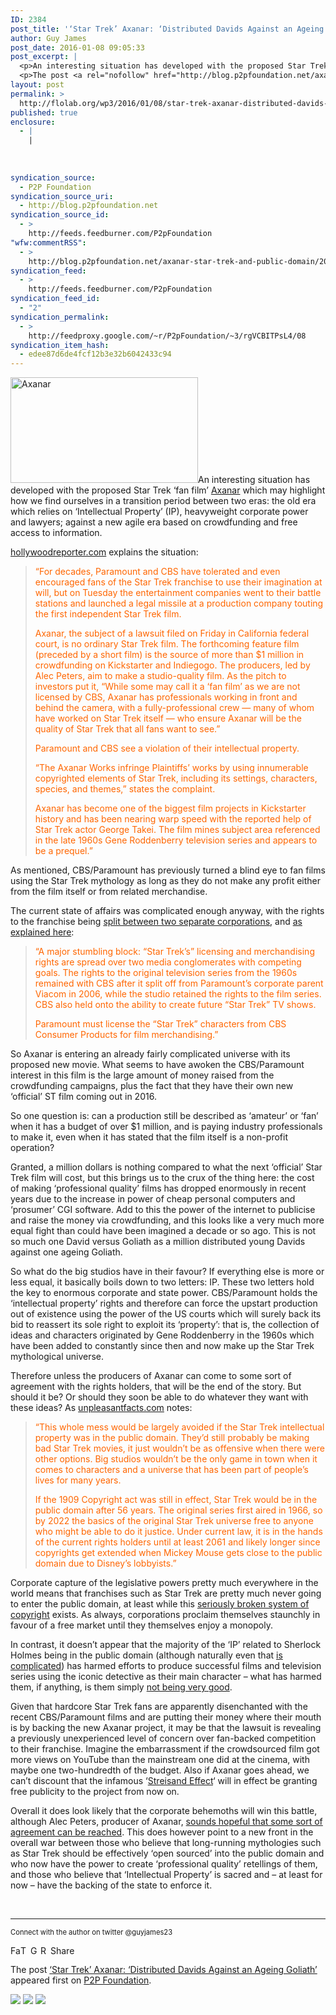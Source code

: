 ```yaml
---
ID: 2384
post_title: '‘Star Trek’ Axanar: ‘Distributed Davids Against an Ageing Goliath’'
author: Guy James
post_date: 2016-01-08 09:05:33
post_excerpt: |
  <p>An interesting situation has developed with the proposed Star Trek &lsquo;fan film&rsquo; Axanar which may highlight how we find ourselves in a transition period between two eras: the old era which relies on &lsquo;Intellectual Property&rsquo; (IP), heavyweight corporate power and lawyers; against a new agile era based on crowdfunding and free access to information. hollywoodreporter.com [&hellip;]</p>
  <p>The post <a rel="nofollow" href="http://blog.p2pfoundation.net/axanar-star-trek-and-public-domain/2016/01/08">&lsquo;Star Trek&rsquo; Axanar: &lsquo;Distributed Davids Against an Ageing Goliath&rsquo;</a> appeared first on <a rel="nofollow" href="http://blog.p2pfoundation.net/">P2P Foundation</a>.</p>
layout: post
permalink: >
  http://flolab.org/wp3/2016/01/08/star-trek-axanar-distributed-davids-against-an-ageing-goliath/
published: true
enclosure:
  - |
    |
        
        
        
syndication_source:
  - P2P Foundation
syndication_source_uri:
  - http://blog.p2pfoundation.net
syndication_source_id:
  - >
    http://feeds.feedburner.com/P2pFoundation
"wfw:commentRSS":
  - >
    http://blog.p2pfoundation.net/axanar-star-trek-and-public-domain/2016/01/08/feed
syndication_feed:
  - >
    http://feeds.feedburner.com/P2pFoundation
syndication_feed_id:
  - "2"
syndication_permalink:
  - >
    http://feedproxy.google.com/~r/P2pFoundation/~3/rgVCBITPsL4/08
syndication_item_hash:
  - edee87d6de4fcf12b3e32b6042433c94
---
```

<a href="http://blog.p2pfoundation.net/wp-content/uploads/uss-korolev1.png" rel="attachment wp-att-53361"><img class="alignright size-medium wp-image-53361" src="http://blog.p2pfoundation.net/wp-content/uploads/uss-korolev1-300x169.png" alt="Axanar" width="300" height="169" /></a>An interesting situation has developed with the proposed Star Trek ‘fan film’ [Axanar][1] which may highlight how we find ourselves in a transition period between two eras: the old era which relies on ‘Intellectual Property’ (IP), heavyweight corporate power and lawyers; against a new agile era based on crowdfunding and free access to information.

[hollywoodreporter.com][2] explains the situation:

<blockquote style="color: #ff6600">
  <p>
    “For decades, Paramount and CBS have tolerated and even encouraged fans of the Star Trek franchise to use their imagination at will, but on Tuesday the entertainment companies went to their battle stations and launched a legal missile at a production company touting the first independent Star Trek film.
  </p>
  
  <p>
    Axanar, the subject of a lawsuit filed on Friday in California federal court, is no ordinary Star Trek film. The forthcoming feature film (preceded by a short film) is the source of more than $1 million in crowdfunding on Kickstarter and Indiegogo. The producers, led by Alec Peters, aim to make a studio-quality film. As the pitch to investors put it, “While some may call it a ‘fan film’ as we are not licensed by CBS, Axanar has professionals working in front and behind the camera, with a fully-professional crew — many of whom have worked on Star Trek itself — who ensure Axanar will be the quality of Star Trek that all fans want to see.”
  </p>
  
  <p>
    Paramount and CBS see a violation of their intellectual property.<br /> <span id="more-53359"></span>
  </p>
  
  <p>
    “The Axanar Works infringe Plaintiffs’ works by using innumerable copyrighted elements of Star Trek, including its settings, characters, species, and themes,” states the complaint.
  </p>
  
  <p>
    Axanar has become one of the biggest film projects in Kickstarter history and has been nearing warp speed with the reported help of Star Trek actor George Takei. The film mines subject area referenced in the late 1960s Gene Roddenberry television series and appears to be a prequel.”
  </p>
</blockquote>

As mentioned, CBS/Paramount has previously turned a blind eye to fan films using the Star Trek mythology as long as they do not make any profit either from the film itself or from related merchandise.

The current state of affairs was complicated enough anyway, with the rights to the franchise being [split between two separate corporations][3], and [as explained here][4]:

<blockquote style="color: #ff6600">
  <p>
    “A major stumbling block: “Star Trek’s” licensing and merchandising rights are spread over two media conglomerates with competing goals. The rights to the original television series from the 1960s remained with CBS after it split off from Paramount’s corporate parent Viacom in 2006, while the studio retained the rights to the film series. CBS also held onto the ability to create future “Star Trek” TV shows.
  </p>
  
  <p>
    Paramount must license the “Star Trek” characters from CBS Consumer Products for film merchandising.”
  </p>
</blockquote>

So Axanar is entering an already fairly complicated universe with its proposed new movie. What seems to have awoken the CBS/Paramount interest in this film is the large amount of money raised from the crowdfunding campaigns, plus the fact that they have their own new ‘official’ ST film coming out in 2016.

So one question is: can a production still be described as ‘amateur’ or ‘fan’ when it has a budget of over $1 million, and is paying industry professionals to make it, even when it has stated that the film itself is a non-profit operation?

Granted, a million dollars is nothing compared to what the next ‘official’ Star Trek film will cost, but this brings us to the crux of the thing here: the cost of making ‘professional quality’ films has dropped enormously in recent years due to the increase in power of cheap personal computers and ‘prosumer’ CGI software. Add to this the power of the internet to publicise and raise the money via crowdfunding, and this looks like a very much more equal fight than could have been imagined a decade or so ago. <span class="pullquote">This is not so much one David versus Goliath as a million distributed young Davids against one ageing Goliath.</span>

So what do the big studios have in their favour? If everything else is more or less equal, it basically boils down to two letters: IP. These two letters hold the key to enormous corporate and state power. CBS/Paramount holds the ‘intellectual property’ rights and therefore can force the upstart production out of existence using the power of the US courts which will surely back its bid to reassert its sole right to exploit its ‘property’: that is, the collection of ideas and characters originated by Gene Roddenberry in the 1960s which have been added to constantly since then and now make up the Star Trek mythological universe.

Therefore unless the producers of Axanar can come to some sort of agreement with the rights holders, that will be the end of the story. But should it be? Or should they soon be able to do whatever they want with these ideas? As [unpleasantfacts.com][5] notes:

<blockquote style="color: #ff6600">
  <p>
    “This whole mess would be largely avoided if the Star Trek intellectual property was in the public domain. They’d still probably be making bad Star Trek movies, it just wouldn’t be as offensive when there were other options. Big studios wouldn’t be the only game in town when it comes to characters and a universe that has been part of people’s lives for many years.
  </p>
  
  <p>
    If the 1909 Copyright act was still in effect, Star Trek would be in the public domain after 56 years. The original series first aired in 1966, so by 2022 the basics of the original Star Trek universe free to anyone who might be able to do it justice. Under current law, it is in the hands of the current rights holders until at least 2061 and likely longer since copyrights get extended when Mickey Mouse gets close to the public domain due to Disney’s lobbyists.”
  </p>
</blockquote>

Corporate capture of the legislative powers pretty much everywhere in the world means that franchises such as Star Trek are pretty much never going to enter the public domain, at least while this [seriously broken system of copyright][6] exists. As always, corporations proclaim themselves staunchly in favour of a free market until they themselves enjoy a monopoly.

In contrast, it doesn’t appear that the majority of the ‘IP’ related to Sherlock Holmes being in the public domain (although naturally even that [is complicated][7]) has harmed efforts to produce successful films and television series using the iconic detective as their main character – what has harmed them, if anything, is them simply [not being very good][8].

Given that hardcore Star Trek fans are apparently disenchanted with the recent CBS/Paramount films and are putting their money where their mouth is by backing the new Axanar project, it may be that the lawsuit is revealing a previously unexperienced level of concern over fan-backed competition to their franchise. <span class="blckquote">Imagine the embarrassment if the crowdsourced film got more views on YouTube than the mainstream one did at the cinema</span>, with maybe one two-hundredth of the budget. Also if Axanar goes ahead, we can’t discount that the infamous ‘[Streisand Effect][9]‘ will in effect be granting free publicity to the project from now on.

Overall it does look likely that the corporate behemoths will win this battle, although Alec Peters, producer of Axanar, [sounds hopeful that some sort of agreement can be reached][10]. This does however point to a new front in the overall war between those who believe that long-running mythologies such as Star Trek should be effectively ‘open sourced’ into the public domain and who now have the power to create ‘professional quality’ retellings of them, and those who believe that ‘Intellectual Property’ is sacred and – at least for now – have the backing of the state to enforce it.

 

* * *

<span style="font-size: 80%">Connect with the author on twitter @guyjames23</span>

<a class="a2a_button_facebook" href="http://www.addtoany.com/add_to/facebook?linkurl=http%3A%2F%2Fblog.p2pfoundation.net%2Faxanar-star-trek-and-public-domain%2F2016%2F01%2F08&linkname=%E2%80%98Star%20Trek%E2%80%99%20Axanar%3A%20%E2%80%98Distributed%20Davids%20Against%20an%20Ageing%20Goliath%E2%80%99" title="Facebook" rel="nofollow"><img src="http://blog.p2pfoundation.net/wp-content/plugins/add-to-any/icons/facebook.png" width="16" height="16" alt="Facebook" /></a><a class="a2a_button_twitter" href="http://www.addtoany.com/add_to/twitter?linkurl=http%3A%2F%2Fblog.p2pfoundation.net%2Faxanar-star-trek-and-public-domain%2F2016%2F01%2F08&linkname=%E2%80%98Star%20Trek%E2%80%99%20Axanar%3A%20%E2%80%98Distributed%20Davids%20Against%20an%20Ageing%20Goliath%E2%80%99" title="Twitter" rel="nofollow"><img src="http://blog.p2pfoundation.net/wp-content/plugins/add-to-any/icons/twitter.png" width="16" height="16" alt="Twitter" /></a><a class="a2a_button_google_plus" href="http://www.addtoany.com/add_to/google_plus?linkurl=http%3A%2F%2Fblog.p2pfoundation.net%2Faxanar-star-trek-and-public-domain%2F2016%2F01%2F08&linkname=%E2%80%98Star%20Trek%E2%80%99%20Axanar%3A%20%E2%80%98Distributed%20Davids%20Against%20an%20Ageing%20Goliath%E2%80%99" title="Google+" rel="nofollow"><img src="http://blog.p2pfoundation.net/wp-content/plugins/add-to-any/icons/google_plus.png" width="16" height="16" alt="Google+" /></a><a class="a2a_button_reddit" href="http://www.addtoany.com/add_to/reddit?linkurl=http%3A%2F%2Fblog.p2pfoundation.net%2Faxanar-star-trek-and-public-domain%2F2016%2F01%2F08&linkname=%E2%80%98Star%20Trek%E2%80%99%20Axanar%3A%20%E2%80%98Distributed%20Davids%20Against%20an%20Ageing%20Goliath%E2%80%99" title="Reddit" rel="nofollow"><img src="http://blog.p2pfoundation.net/wp-content/plugins/add-to-any/icons/reddit.png" width="16" height="16" alt="Reddit" /></a><a class="a2a_dd a2a_target addtoany_share_save" href="https://www.addtoany.com/share#url=http%3A%2F%2Fblog.p2pfoundation.net%2Faxanar-star-trek-and-public-domain%2F2016%2F01%2F08&title=%E2%80%98Star%20Trek%E2%80%99%20Axanar%3A%20%E2%80%98Distributed%20Davids%20Against%20an%20Ageing%20Goliath%E2%80%99" id="wpa2a_2"><img src="http://blog.p2pfoundation.net/wp-content/plugins/add-to-any/share_save_120_16.png" width="120" height="16" alt="Share" /></a>

The post <a rel="nofollow" href="http://blog.p2pfoundation.net/axanar-star-trek-and-public-domain/2016/01/08">‘Star Trek’ Axanar: ‘Distributed Davids Against an Ageing Goliath’</a> appeared first on <a rel="nofollow" href="http://blog.p2pfoundation.net/">P2P Foundation</a>.

<div class="feedflare">
  <a href="http://feeds.feedburner.com/~ff/P2pFoundation?a=rgVCBITPsL4:GbwLlhra3pk:7Q72WNTAKBA"><img src="http://feeds.feedburner.com/~ff/P2pFoundation?d=7Q72WNTAKBA" border="0" /></img></a> <a href="http://feeds.feedburner.com/~ff/P2pFoundation?a=rgVCBITPsL4:GbwLlhra3pk:D7DqB2pKExk"><img src="http://feeds.feedburner.com/~ff/P2pFoundation?i=rgVCBITPsL4:GbwLlhra3pk:D7DqB2pKExk" border="0" /></img></a> <a href="http://feeds.feedburner.com/~ff/P2pFoundation?a=rgVCBITPsL4:GbwLlhra3pk:2mJPEYqXBVI"><img src="http://feeds.feedburner.com/~ff/P2pFoundation?d=2mJPEYqXBVI" border="0" /></img></a>
</div>

<img src="http://feeds.feedburner.com/~r/P2pFoundation/~4/rgVCBITPsL4" height="1" width="1" alt="" />

 [1]: http://www.axanarproductions.com/
 [2]: http://www.hollywoodreporter.com/thr-esq/crowdfunded-star-trek-movie-draws-851474
 [3]: https://www.quora.com/Why-was-the-Star-Trek-franchise-split-between-CBS-and-Viacom-and-not-assigned-to-one-rights-holder
 [4]: http://www.thewrap.com/how-web-star-trek-rights-killed-jj-abrams-grand-ambitions-91766/
 [5]: http://unpleasantfacts.com/
 [6]: https://www.techdirt.com/articles/20120917/02245520401/what-public-domain-why-letter-written-1755-is-still-covered-us-copyright-law.shtml
 [7]: http://www.theguardian.com/world/2013/dec/27/sherlock-holmes-copyright-ruling-public-domain
 [8]: http://www.shadowlocked.com/201102141482/lists/a-study-in-error-the-ten-worst-sherlock-holmes.html
 [9]: https://en.wikipedia.org/wiki/Streisand_effect
 [10]: http://www.axanarproductions.com/axanar-and-cbs/